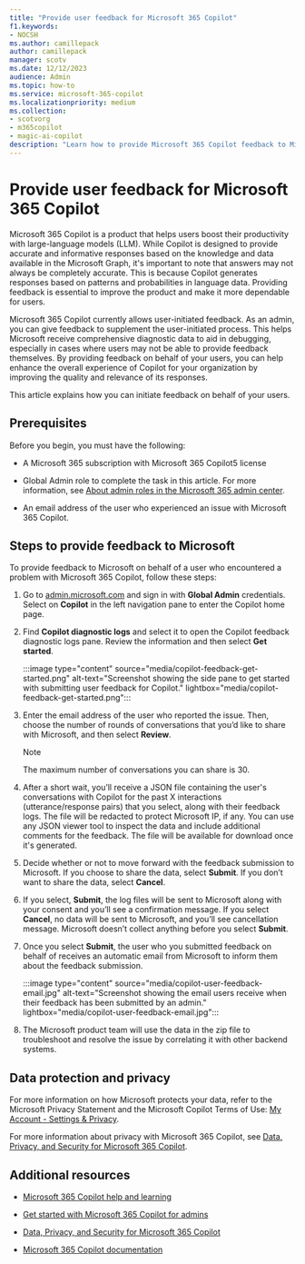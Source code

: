 ```yaml
---
title: "Provide user feedback for Microsoft 365 Copilot"
f1.keywords:
- NOCSH
ms.author: camillepack
author: camillepack
manager: scotv
ms.date: 12/12/2023
audience: Admin
ms.topic: how-to
ms.service: microsoft-365-copilot
ms.localizationpriority: medium
ms.collection: 
- scotvorg
- m365copilot
- magic-ai-copilot
description: "Learn how to provide Microsoft 365 Copilot feedback to Microsoft on behalf of their users who encounter issues"
---
```


# Provide user feedback for Microsoft 365 Copilot

Microsoft 365 Copilot is a product that helps users boost their productivity with large-language models (LLM). While Copilot is designed to provide accurate and informative responses based on the knowledge and data available in the Microsoft Graph, it's important to note that answers may not always be completely accurate. This is because Copilot generates responses based on patterns and probabilities in language data. Providing feedback is essential to improve the product and make it more dependable for users.

Microsoft 365 Copilot currently allows user-initiated feedback. As an admin, you can give feedback to supplement the user-initiated process. This helps Microsoft receive comprehensive diagnostic data to aid in debugging, especially in cases where users may not be able to provide feedback themselves. By providing feedback on behalf of your users, you can help enhance the overall experience of Copilot for your organization by improving the quality and relevance of its responses.

This article explains how you can initiate feedback on behalf of your users.

## Prerequisites

Before you begin, you must have the following:

- A Microsoft 365 subscription with Microsoft 365 Copilot5 license

- Global Admin role to complete the task in this article. For more information, see [About admin roles in the Microsoft 365 admin center](/microsoft-365/admin/add-users/about-admin-roles).

- An email address of the user who experienced an issue with Microsoft 365 Copilot.

## Steps to provide feedback to Microsoft

To provide feedback to Microsoft on behalf of a user who encountered a problem with Microsoft 365 Copilot, follow these steps:

1. Go to [admin.microsoft.com](https://admin.microsoft.com) and sign in with **Global Admin** credentials. Select on **Copilot** in the left navigation pane to enter the Copilot home page.

2. Find **Copilot diagnostic logs** and select it to open the Copilot feedback diagnostic logs pane. Review the information and then select **Get started**.

   :::image type="content" source="media/copilot-feedback-get-started.png" alt-text="Screenshot showing the side pane to get started with submitting user feedback for Copilot." lightbox="media/copilot-feedback-get-started.png":::

3. Enter the email address of the user who reported the issue. Then, choose the number of rounds of conversations that you’d like to share with Microsoft, and then select **Review**.

   > [!NOTE]
   > The maximum number of conversations you can share is 30.

4. After a short wait, you’ll receive a JSON file containing the user's conversations with Copilot for the past X interactions (utterance/response pairs) that you select, along with their feedback logs. The file will be redacted to protect Microsoft IP, if any. You can use any JSON viewer tool to inspect the data and include additional comments for the feedback. The file will be available for download once it's generated.

5. Decide whether or not to move forward with the feedback submission to Microsoft. If you choose to share the data, select **Submit**. If you don’t want to share the data, select **Cancel**.

6. If you select, **Submit**, the log files will be sent to Microsoft along with your consent and you’ll see a confirmation message. If you select **Cancel**, no data will be sent to Microsoft, and you’ll see cancellation message. Microsoft doesn’t collect anything before you select **Submit**.

7. Once you select **Submit**, the user who you submitted feedback on behalf of receives an automatic email from Microsoft to inform them about the feedback submission.

   :::image type="content" source="media/copilot-user-feedback-email.jpg" alt-text="Screenshot showing the email users receive when their feedback has been submitted by an admin." lightbox="media/copilot-user-feedback-email.jpg":::

8. The Microsoft product team will use the data in the zip file to troubleshoot and resolve the issue by correlating it with other backend systems.

## Data protection and privacy

For more information on how Microsoft protects your data, refer to the Microsoft Privacy Statement and the Microsoft Copilot Terms of Use: [My Account - Settings & Privacy](https://myaccount.microsoft.com/settingsandprivacy/privacy).

For more information about privacy with Microsoft 365 Copilot, see [Data, Privacy, and Security for Microsoft 365 Copilot](microsoft-365-copilot-privacy.md).

## Additional resources

- [Microsoft 365 Copilot help and learning](https://support.microsoft.com/copilot)

- [Get started with Microsoft 365 Copilot for admins](microsoft-365-copilot-setup.md)

- [Data, Privacy, and Security for Microsoft 365 Copilot](microsoft-365-copilot-privacy.md)

- [Microsoft 365 Copilot documentation](/microsoft-365-copilot/)
